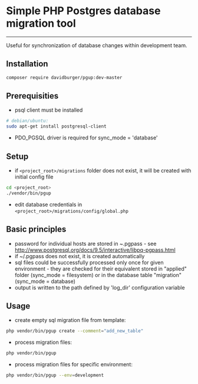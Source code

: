 # Simple PHP Postgres database migration tool

------------

Useful for synchronization of database changes within development team.
 
## Installation
```sh
composer require davidburger/pgup:dev-master 
```

## Prerequisities
- psql client must be installed
```sh
# debian/ubuntu: 
sudo apt-get install postgresql-client
```
- PDO_PGSQL driver is required for sync_mode = 'database'
 
## Setup
- if `<project_root>/migrations` folder does not exist, it will be created with initial config file
```sh
cd <project_root>
./vendor/bin/pgup
```
- edit database credentials in `<project_root>/migrations/config/global.php`

## Basic principles
- password for individual hosts are stored in ~.pgpass - see http://www.postgresql.org/docs/9.5/interactive/libpq-pgpass.html
- if ~/.pgpass does not exist, it is created automatically
- sql files could be successfully processed only once for given environment - they are checked for their equivalent stored in "applied" folder (sync_mode = filesystem) or in the database table "migration" (sync_mode = database) 
- output is written to the path defined by 'log_dir' configuration variable
  
## Usage
- create empty sql migration file from template:
```sh
php vendor/bin/pgup create --comment="add_new_table"
```
- process migration files:
```sh
php vendor/bin/pgup
```
- process migration files for specific environment:
```sh
php vendor/bin/pgup --env=development
```

